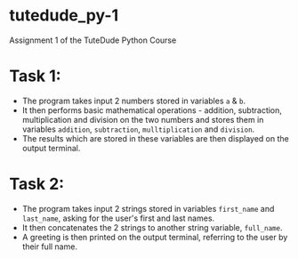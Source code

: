 # tutedude_py-1
Assignment 1 of the TuteDude Python Course

# Task 1:
- The program takes input 2 numbers stored in variables `a` & `b`.
- It then performs basic mathematical operations - addition, subtraction, multiplication and division on the two numbers and stores them in variables `addition`, `subtraction`, `mulltiplication` and `division`.
- The results which are stored in these variables are then displayed on the output terminal.

# Task 2:
- The program takes input 2 strings stored in variables `first_name` and `last_name`, asking for the user's first and last names.
- It then concatenates the 2 strings to another string variable, `full_name`.
- A greeting is then printed on the output terminal, referring to the user by their full name. 
